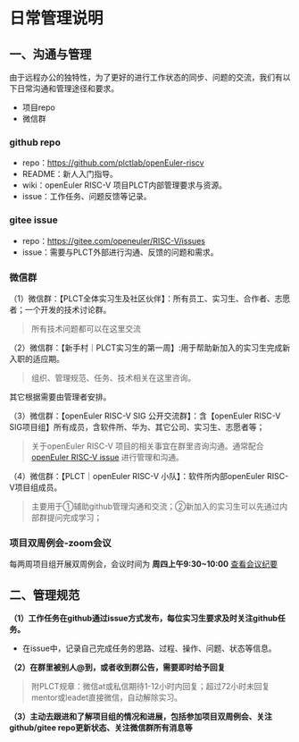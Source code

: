 # 日常管理说明

## 一、沟通与管理

由于远程办公的独特性，为了更好的进行工作状态的同步、问题的交流，我们有以下日常沟通和管理途径和要求。
- 项目repo
- 微信群

### github repo
- repo：https://github.com/plctlab/openEuler-riscv
- README：新人入门指导。
- wiki：openEuler RISC-V 项目PLCT内部管理要求与资源。
- issue：工作任务、问题反馈等记录。

### gitee issue
- repo：https://gitee.com/openeuler/RISC-V/issues
- issue：需要与PLCT外部进行沟通、反馈的问题和需求。

### 微信群
（1）微信群：【PLCT全体实习生及社区伙伴】：所有员工、实习生、合作者、志愿者；一个开发的技术讨论群。
> 所有技术问题都可以在这里交流

（2）微信群：【新手村｜PLCT实习生的第一周】:用于帮助新加入的实习生完成新入职的适应期。
> 组织、管理规范、任务、技术相关在这里咨询。

其它根据需要由管理者安排。


（3）微信群：【openEuler RISC-V SIG 公开交流群】：含【openEuler RISC-V SIG项目组】所有成员，含软件所、华为、其它公司、实习生、志愿者等；
> 关于openEuler RISC-V 项目的相关事宜在群里咨询沟通。通常配合 [openEuler RISC-V issue](https://gitee.com/openeuler/RISC-V/issues) 进行管理和沟通。

（4）微信群：【PLCT｜openEuler RISC-V 小队】：软件所内部openEuler RISC-V项目组成员。
> 主要用于①辅助github管理沟通和交流；②新加入的实习生可以先通过内部群提问完成学习；




### 项目双周例会-zoom会议
每两周项目组开展双周例会，会议时间为 **周四上午9:30~10:00** 
[查看会议纪要](https://etherpad.openeuler.org/p/sig-RISC-V-meetings)


## 二、管理规范
**（1）工作任务在github通过issue方式发布，每位实习生要求及时关注github任务。**
- 在issue中，记录自己完成任务的思路、过程、操作、问题、状态等信息。

**（2）在群里被别人@到，或者收到群公告，需要即时给予回复**
> 附PLCT规章：微信at或私信期待1-12小时内回复；超过72小时未回复mentor或leadet直接微信，自动解除实习。

**（3）主动去跟进和了解项目组的情况和进展，包括参加项目双周例会、关注github/gitee repo更新状态、关注微信群所有消息等**
